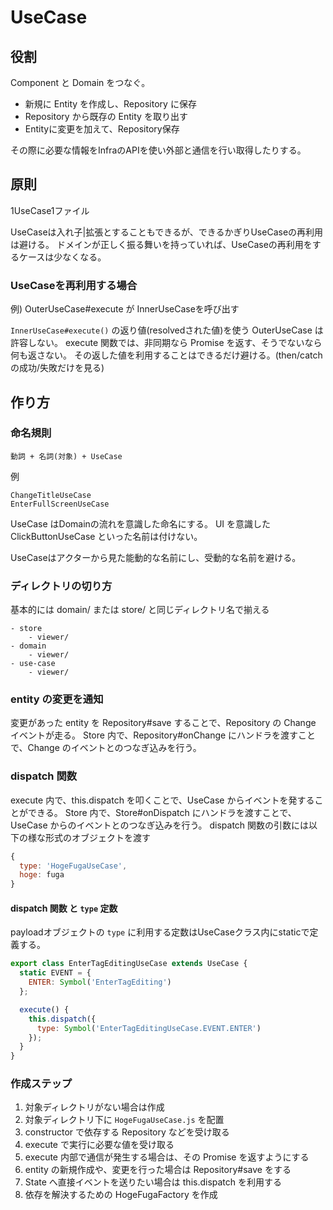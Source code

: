# UseCase

## 役割
Component と Domain をつなぐ。

- 新規に Entity を作成し、Repository に保存
- Repository から既存の Entity を取り出す
- Entityに変更を加えて、Repository保存

その際に必要な情報をInfraのAPIを使い外部と通信を行い取得したりする。

## 原則

1UseCase1ファイル

UseCaseは入れ子|拡張とすることもできるが、できるかぎりUseCaseの再利用は避ける。
ドメインが正しく振る舞いを持っていれば、UseCaseの再利用をするケースは少なくなる。

### UseCaseを再利用する場合

例) OuterUseCase#execute が InnerUseCaseを呼び出す

`InnerUseCase#execute()` の返り値(resolvedされた値)を使う OuterUseCase は許容しない。
execute 関数では、非同期なら Promise を返す、そうでないなら何も返さない。
その返した値を利用することはできるだけ避ける。(then/catchの成功/失敗だけを見る)

## 作り方

### 命名規則
```
動詞 + 名詞(対象) + UseCase
```
例
```
ChangeTitleUseCase
EnterFullScreenUseCase
```

UseCase はDomainの流れを意識した命名にする。
UI を意識した ClickButtonUseCase といった名前は付けない。

UseCaseはアクターから見た能動的な名前にし、受動的な名前を避ける。

### ディレクトリの切り方
基本的には domain/ または store/ と同じディレクトリ名で揃える

```
- store
    - viewer/
- domain
    - viewer/
- use-case
    - viewer/
```

### entity の変更を通知
変更があった entity を Repository#save することで、Repository の Change イベントが走る。
Store 内で、Repository#onChange にハンドラを渡すことで、Change のイベントとのつなぎ込みを行う。

### dispatch 関数
execute 内で、this.dispatch を叩くことで、UseCase からイベントを発することができる。
Store 内で、Store#onDispatch にハンドラを渡すことで、UseCase からのイベントとのつなぎ込みを行う。
dispatch 関数の引数には以下の様な形式のオブジェクトを渡す

```js
{
  type: 'HogeFugaUseCase',
  hoge: fuga
}
```

#### dispatch 関数 と `type` 定数
payloadオブジェクトの `type` に利用する定数はUseCaseクラス内にstaticで定義する。

```js
export class EnterTagEditingUseCase extends UseCase {
  static EVENT = {
    ENTER: Symbol('EnterTagEditing')
  };

  execute() {
    this.dispatch({
      type: Symbol('EnterTagEditingUseCase.EVENT.ENTER')
    });
  }
}
```

### 作成ステップ
1. 対象ディレクトリがない場合は作成
1. 対象ディレクトリ下に `HogeFugaUseCase.js` を配置
1. constructor で依存する Repository などを受け取る
1. execute で実行に必要な値を受け取る
1. execute 内部で通信が発生する場合は、その Promise を返すようにする
1. entity の新規作成や、変更を行った場合は Repository#save をする
1. State へ直接イベントを送りたい場合は this.dispatch を利用する
1. 依存を解決するための HogeFugaFactory を作成
